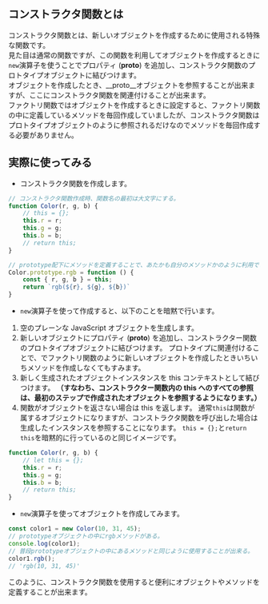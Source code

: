 ## コンストラクタ関数とは
コンストラクタ関数とは、新しいオブジェクトを作成するために使用される特殊な関数です。  
見た目は通常の関数ですが、この関数を利用してオブジェクトを作成するときに`new`演算子を使うことでプロパティ (__proto__) を追加し、コンストラクタ関数のプロトタイプオブジェクトに結びつけます。  
オブジェクトを作成したとき、__proto__オブジェクトを参照することが出来ますが、ここにコンストラクタ関数を関連付けることが出来ます。  
ファクトリ関数ではオブジェクトを作成するときに設定すると、ファクトリ関数の中に定義しているメソッドを毎回作成していましたが、コンストラクタ関数はプロトタイプオブジェクトのように参照されるだけなのでメソッドを毎回作成する必要がありません。

## 実際に使ってみる
- コンストラクタ関数を作成します。
```javascript
// コンストラクタ関数作成時、関数名の最初は大文字にする。
function Color(r, g, b) {
	// this = {};
	this.r = r;
	this.g = g;
	this.b = b;
	// return this;
}

// prototype配下にメソッドを定義することで、あたかも自分のメソッドかのように利用できる。
Color.prototype.rgb = function () {
	const { r, g, b } = this;
	return `rgb(${r}, ${g}, ${b})`
}
```
- `new`演算子を使って作成すると、以下のことを暗黙で行います。
1. 空のプレーンな JavaScript オブジェクトを生成します。
1. 新しいオブジェクトにプロパティ (__proto__) を追加し、コンストラクター関数のプロトタイプオブジェクトに結びつけます。
プロトタイプに関連付けることで、でファクトリ関数のように新しいオブジェクトを作成したときいちいちメソッドを作成しなくてもすみます。
1. 新しく生成されたオブジェクトインスタンスを this コンテキストとして結びつけます。   **（すなわち、コンストラクター関数内の this へのすべての参照は、最初のステップで作成されたオブジェクトを参照するようになります。）**
1. 関数がオブジェクトを返さない場合は this を返します。
通常`this`は関数が属するオブジェクトになりますが、コンストラクタ関数を呼び出した場合は生成したインスタンスを参照することになります。
`this = {};`と`return this`を暗黙的に行っているのと同じイメージです。
```javascript
function Color(r, g, b) {
	// let this = {};
	this.r = r;
	this.g = g;
	this.b = b;
	// return this;
}
```
- `new`演算子を使ってオブジェクトを作成してみます。
```javascript
const color1 = new Color(10, 31, 45);
// prototypeオブジェクトの中にrgbメソッドがある。
console.log(color1);
// 普段prototypeオブジェクトの中にあるメソッドと同じように使用することが出来る。
color1.rgb();
// 'rgb(10, 31, 45)'
```
このように、コンストラクタ関数を使用すると便利にオブジェクトやメソッドを定義することが出来ます。

